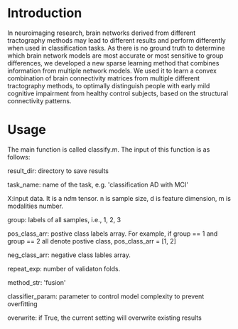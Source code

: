 # Introduction

In neuroimaging research, brain networks derived from different tractography methods may lead to different results and perform differently when used in classification tasks. As there is no ground truth to determine which brain network models are most accurate or most sensitive to group differences, we developed a new sparse learning method that combines information from multiple network models. We used it to learn a convex combination of brain connectivity matrices from multiple different tractography methods, to optimally distinguish people with early mild cognitive  impairment from  healthy control subjects, based on the structural connectivity patterns. 

# Usage
The main function is called classify.m. The input of this function is as follows: 

result_dir: directory to save results

task_name: name of the task, e.g. 'classification AD with MCI'

X:input data. It is a n*d*m tensor. n is sample size, d is feature dimension, m is modalities number.

group: labels of all samples, i.e., 1, 2, 3

pos_class_arr: postive class labels array. For example, if group == 1 and group == 2 all denote postive class, pos_class_arr = [1, 2] 

neg_class_arr: negative class lables array.

repeat_exp: number of validaton folds. 

method_str: 'fusion'

classifier_param: parameter to control model complexity to prevent overfitting

overwrite: if True, the current setting will overwrite existing results



